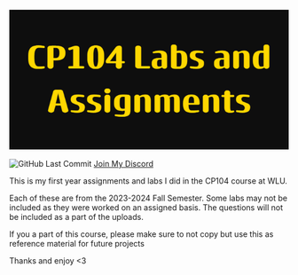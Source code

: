 ![logo](images/logo.png)

![GitHub Last Commit](https://img.shields.io/github/last-commit/meadowz1/CP104-Projects/main?color=purple)        [Join My Discord](https://discord.gg/t9GydawyyF)

This is my first year assignments and labs I did in the CP104 course at WLU.

Each of these are from the 2023-2024 Fall Semester.
Some labs may not be included as they were worked on an assigned basis.
The questions will not be included as a part of the uploads. 

If you a part of this course, please make sure to not copy but use this as reference material for future projects

Thanks and enjoy <3
